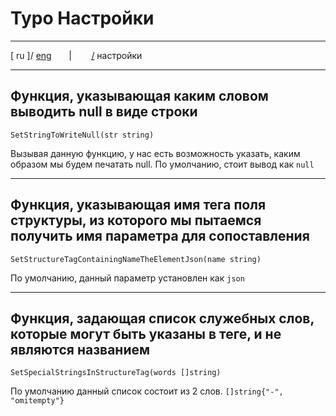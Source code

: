 
# Typo Настройки

---

[ ru ]/ [eng](..%2Feng%2Fsettings.md)
&nbsp;&nbsp;&nbsp;&nbsp;&nbsp;&nbsp;|&nbsp;&nbsp;&nbsp;&nbsp;&nbsp;&nbsp;&nbsp;&nbsp;[/](..%2F..%2FREADME.ru.md) настройки

---

<style>
table {
    padding: 0;
    margin: 0;
}
td {
    padding: 0;
    vertical-align: top;
}
th {
    vertical-align: top;
    text-align: left;
    padding: 0;
}
tr {
    padding: 0;
    margin: 0;
}
td div {
    text-align: right;
}
</style>

## Функция, указывающая каким словом выводить null в виде строки

`SetStringToWriteNull(str string)`

Вызывая данную функцию, у нас есть возможность указать, каким образом мы будем печатать null. По умолчанию, стоит вывод 
как `null`

---

## Функция, указывающая имя тега поля структуры, из которого мы пытаемся получить имя параметра для сопоставления

`SetStructureTagContainingNameTheElementJson(name string)`

По умолчанию, данный параметр установлен как `json`

---

## Функция, задающая список служебных слов, которые могут быть указаны в теге, и не являются названием

`SetSpecialStringsInStructureTag(words []string)`

По умолчанию данный список состоит из 2 слов.  `[]string{"-", "omitempty"}`